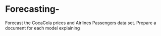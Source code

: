 # Forecasting-
Forecast the CocaCola prices and Airlines Passengers data set. Prepare a document for each model explaining 
